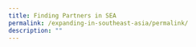 ```yaml
---
title: Finding Partners in SEA
permalink: /expanding-in-southeast-asia/permalink/
description: ""
---
```

